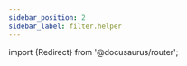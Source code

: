 ```yaml
---
sidebar_position: 2
sidebar_label: filter.helper
---
```


<!-- markdownlint-disable MD041 -->
import {Redirect} from '@docusaurus/router';

<Redirect to="/enterprise-opa/reference/built-in-functions/filter-helper" />
